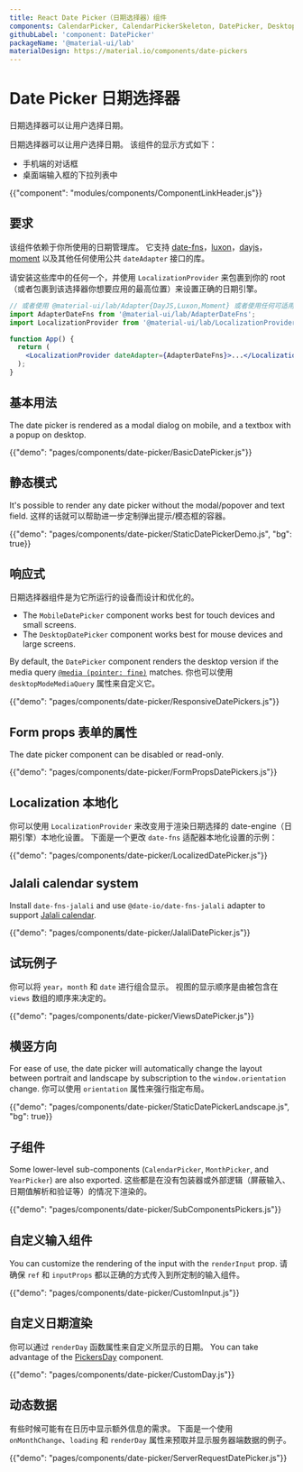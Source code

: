```yaml
---
title: React Date Picker（日期选择器）组件
components: CalendarPicker, CalendarPickerSkeleton, DatePicker, DesktopDatePicker, MobileDatePicker, MonthPicker, PickersDay, StaticDatePicker, YearPicker
githubLabel: 'component: DatePicker'
packageName: '@material-ui/lab'
materialDesign: https://material.io/components/date-pickers
---
```


# Date Picker 日期选择器

<p class="description">日期选择器可以让用户选择日期。</p>

日期选择器可以让用户选择日期。 该组件的显示方式如下：

- 手机端的对话框
- 桌面端输入框的下拉列表中

{{"component": "modules/components/ComponentLinkHeader.js"}}

## 要求

该组件依赖于你所使用的日期管理库。 它支持 [date-fns](https://date-fns.org/)，[luxon](https://moment.github.io/luxon/)，[dayjs](https://github.com/iamkun/dayjs)，[moment](https://momentjs.com/) 以及其他任何使用公共 `dateAdapter` 接口的库。

请安装这些库中的任何一个，并使用 `LocalizationProvider` 来包裹到你的 root（或者包裹到该选择器你想要应用的最高位置）来设置正确的日期引擎。

```jsx
// 或者使用 @material-ui/lab/Adapter{DayJS,Luxon,Moment} 或者使用任何可适用的 date-io 适配器
import AdapterDateFns from '@material-ui/lab/AdapterDateFns';
import LocalizationProvider from '@material-ui/lab/LocalizationProvider';

function App() {
  return (
    <LocalizationProvider dateAdapter={AdapterDateFns}>...</LocalizationProvider>
  );
}
```

## 基本用法

The date picker is rendered as a modal dialog on mobile, and a textbox with a popup on desktop.

{{"demo": "pages/components/date-picker/BasicDatePicker.js"}}

## 静态模式

It's possible to render any date picker without the modal/popover and text field. 这样的话就可以帮助进一步定制弹出提示/模态框的容器。

{{"demo": "pages/components/date-picker/StaticDatePickerDemo.js", "bg": true}}

## 响应式

日期选择器组件是为它所运行的设备而设计和优化的。

- The `MobileDatePicker` component works best for touch devices and small screens.
- The `DesktopDatePicker` component works best for mouse devices and large screens.

By default, the `DatePicker` component renders the desktop version if the media query [`@media (pointer: fine)`](https://developer.mozilla.org/en-US/docs/Web/CSS/@media/pointer) matches. 你也可以使用 `desktopModeMediaQuery` 属性来自定义它。

{{"demo": "pages/components/date-picker/ResponsiveDatePickers.js"}}

## Form props 表单的属性

The date picker component can be disabled or read-only.

{{"demo": "pages/components/date-picker/FormPropsDatePickers.js"}}

## Localization 本地化

你可以使用 `LocalizationProvider` 来改变用于渲染日期选择的 date-engine（日期引擎）本地化设置。 下面是一个更改 `date-fns` 适配器本地化设置的示例：

{{"demo": "pages/components/date-picker/LocalizedDatePicker.js"}}

## Jalali calendar system

Install `date-fns-jalali` and use `@date-io/date-fns-jalali` adapter to support [Jalali calendar](https://en.wikipedia.org/wiki/Jalali_calendar).

{{"demo": "pages/components/date-picker/JalaliDatePicker.js"}}

## 试玩例子

你可以将 `year`，`month` 和 `date` 进行组合显示。 视图的显示顺序是由被包含在 `views` 数组的顺序来决定的。

{{"demo": "pages/components/date-picker/ViewsDatePicker.js"}}

## 横竖方向

For ease of use, the date picker will automatically change the layout between portrait and landscape by subscription to the `window.orientation` change. 你可以使用 `orientation` 属性来强行指定布局。

{{"demo": "pages/components/date-picker/StaticDatePickerLandscape.js", "bg": true}}

## 子组件

Some lower-level sub-components (`CalendarPicker`, `MonthPicker`, and `YearPicker`) are also exported. 这些都是在没有包装器或外部逻辑（屏蔽输入、日期值解析和验证等）的情况下渲染的。

{{"demo": "pages/components/date-picker/SubComponentsPickers.js"}}

## 自定义输入组件

You can customize the rendering of the input with the `renderInput` prop. 请确保 `ref` 和 `inputProps` 都以正确的方式传入到所定制的输入组件。

{{"demo": "pages/components/date-picker/CustomInput.js"}}

## 自定义日期渲染

你可以通过 `renderDay` 函数属性来自定义所显示的日期。 You can take advantage of the [PickersDay](/api/pickers-day/) component.

{{"demo": "pages/components/date-picker/CustomDay.js"}}

## 动态数据

有些时候可能有在日历中显示额外信息的需求。 下面是一个使用 `onMonthChange`、`loading` 和 `renderDay` 属性来预取并显示服务器端数据的例子。

{{"demo": "pages/components/date-picker/ServerRequestDatePicker.js"}}
